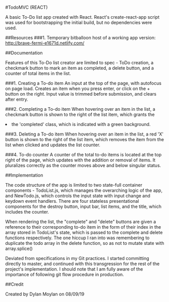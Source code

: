 #TodoMVC (REACT)

A basic To-Do list app created with React. React's create-react-app script was used for bootstrapping the initial build, but no dependencies were used.

##Resources
###1. Temporary bitballoon host of a working app version: http://brave-fermi-e1671d.netlify.com/

##Documentation

Features of this To-Do list creator are limited to spec - ToDo creation, a checkmark button to mark an item as completed, a delete button, and a counter of total items in the list.

###1. Creating a To-do item
An input at the top of the page, with autofocus on page load. Creates an item when you press enter, or click on the + button on the right. Input value is trimmed before submission, and clears after entry.

###2. Completing a To-do item
When hovering over an item in the list, a checkmark button is shown to the right of the list item, which grants the <li> the 'completed' class, which is indicated with a green background.

###3. Deleting a To-do item
When hovering over an item in the list, a red 'X' button is shown to the right of the list item, which removes the item from the list when clicked and updates the list counter.

###4. To-do counter
A counter of the total to-do items is located at the top right of the page, which updates with the addition or removal of items. It pluralizes correctly as the counter moves above and below singular status.

##Implementation

The code structure of the app is limited to two state-full container components - TodoList.js, which manages the overarching logic of the app, and NewTodo.js, which controls the input state with input change and keydown event handlers. There are four stateless presentational components for the destroy button, input bar, list items, and the title, which includes the counter.

When rendering the list, the "complete" and "delete" buttons are given a reference to their corresponding to-do item in the form of their index in the array stored in TodoList's state, which is passed to the complete and delete functions respectively. The one hiccup I ran into was remembering to duplicate the todo array in the delete function, so as not to mutate state with array.splice() 

Deviated from specifications in my Git practices. I started committing directly to master, and continued with this transgression for the rest of the project's implementation. I should note that I am fully aware of the importance of following git flow procedure in production. 

##Credit

Created by Dylan Moylan on 08/09/19
